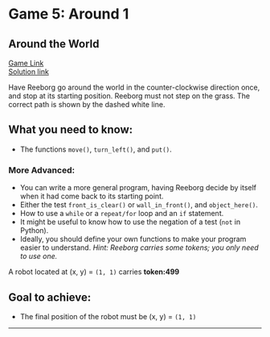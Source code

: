 # Game 5: Around 1
  
## Around the World
[Game Link](https://reeborg.ca/reeborg.html?lang=en&mode=python&menu=worlds%2Fmenus%2Freeborg_intro_en.json&name=Around%201&url=worlds%2Ftutorial_en%2Faround1.json)  
[Solution link](around1.py) 

Have Reeborg go around the world in the counter-clockwise direction once, and stop at its starting position. Reeborg must not step on the grass. The correct path is shown by the dashed white line.

## What you need to know:  
  - The functions `move()`, `turn_left()`, and `put()`.

### More Advanced:  
  - You can write a more general program, having Reeborg decide by itself when it had come back to its starting point.
  - Either the test `front_is_clear()` or `wall_in_front()`, and `object_here()`.
  - How to use a `while` or a `repeat/for` loop and an `if` statement.
  - It might be useful to know how to use the negation of a test (`not` in Python).
  - Ideally, you should define your own functions to make your program easier to understand. *Hint: Reeborg carries some tokens; you only need to use one.*

A robot located at (x, y) = `(1, 1)` carries **token:499**

## Goal to achieve:  
  - The final position of the robot must be (x, y) = `(1, 1)`

---